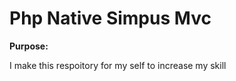 <h1>Php Native Simpus Mvc</h1>
 
<b>Purpose: </b>
 <p>
  I make this respoitory for my self to increase my skill 
 </p>
